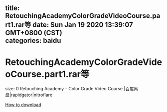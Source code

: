 
title: RetouchingAcademyColorGradeVideoCourse.part1.rar等
date: Sun Jan 19 2020 13:39:07 GMT+0800 (CST)    
categories: baidu
---

# RetouchingAcademyColorGradeVideoCourse.part1.rar等
size: 0
 Retouching Academy – Color Grade Video Course |百度网盘|rapidgator|nitroflare
 

[How to download](https://bpcam.bemobtrk.com/go/2ceec3aa-1ca2-46d6-b9ff-aaa5c184517c?jno=5150)